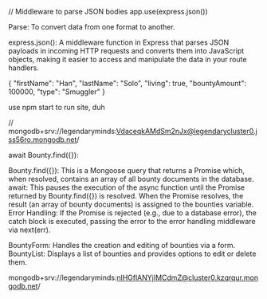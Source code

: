 // Middleware to parse JSON bodies
app.use(express.json())

Parse: To convert data from one format to another.

express.json(): A middleware function in Express that parses JSON payloads in incoming HTTP requests and converts them into JavaScript objects, making it easier to access and manipulate the data in your route handlers.

{
  "firstName": "Han",
  "lastName": "Solo",
  "living": true,
  "bountyAmount": 100000,
  "type": "Smuggler"
}


use npm start to run site, duh

// mongodb+srv://legendaryminds:VdaceqkAMdSm2nJx@legendarycluster0.jss56ro.mongodb.net/


await Bounty.find({}):

Bounty.find({}): This is a Mongoose query that returns a Promise which, when resolved, contains an array of all bounty documents in the database.
await: This pauses the execution of the async function until the Promise returned by Bounty.find({}) is resolved. When the Promise resolves, the result (an array of bounty documents) is assigned to the bounties variable.
Error Handling: If the Promise is rejected (e.g., due to a database error), the catch block is executed, passing the error to the error handling middleware via next(err).

BountyForm: Handles the creation and editing of bounties via a form.
BountyList: Displays a list of bounties and provides options to edit or delete them.


mongodb+srv://legendaryminds:nlHGflANYjIMCdmZ@cluster0.kzqrqur.mongodb.net/
